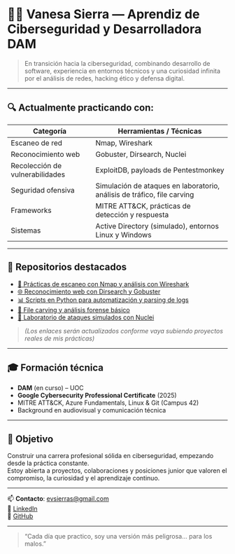 # 👩‍💻 Vanesa Sierra — Aprendiz de Ciberseguridad y Desarrolladora DAM

> En transición hacia la ciberseguridad, combinando desarrollo de software, experiencia en entornos técnicos y una curiosidad infinita por el análisis de redes, hacking ético y defensa digital.

---

## 🔍 Actualmente practicando con:

| Categoría         | Herramientas / Técnicas                                                                 |
|-------------------|------------------------------------------------------------------------------------------|
| Escaneo de red    | Nmap, Wireshark                                                                          |
| Reconocimiento web| Gobuster, Dirsearch, Nuclei                                                              |
| Recolección de vulnerabilidades | ExploitDB, payloads de Pentestmonkey                                             |
| Seguridad ofensiva| Simulación de ataques en laboratorio, análisis de tráfico, file carving                  |
| Frameworks        | MITRE ATT&CK, prácticas de detección y respuesta                                         |
| Sistemas          | Active Directory (simulado), entornos Linux y Windows                                   |

---

## 📁 Repositorios destacados

- [🧪 Prácticas de escaneo con Nmap y análisis con Wireshark](#)
- [🌐 Reconocimiento web con Dirsearch y Gobuster](#)
- [📊 Scripts en Python para automatización y parsing de logs](#)
- [📁 File carving y análisis forense básico](#)
- [🔧 Laboratorio de ataques simulados con Nuclei](#)

> *(Los enlaces serán actualizados conforme vaya subiendo proyectos reales de mis prácticas)*

---

## 🎓 Formación técnica

- **DAM** (en curso) – UOC  
- **Google Cybersecurity Professional Certificate** (2025)  
- MITRE ATT&CK, Azure Fundamentals, Linux & Git (Campus 42)  
- Background en audiovisual y comunicación técnica

---

## 🎯 Objetivo

Construir una carrera profesional sólida en ciberseguridad, empezando desde la práctica constante.  
Estoy abierta a proyectos, colaboraciones y posiciones junior que valoren el compromiso, la curiosidad y el aprendizaje continuo.

---

📫 **Contacto**: evsierras@gmail.com  
🔗 [LinkedIn](https://linkedin.com/in/vanesasierrasanchez)  
🐙 [GitHub](https://github.com/SierraTrace)

---

> “Cada día que practico, soy una versión más peligrosa… para los malos.”





